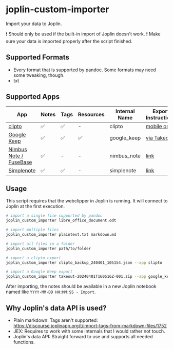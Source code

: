 # joplin-custom-importer

Import your data to Joplin.

:exclamation: Should only be used if the built-in import of Joplin doesn't work.
:exclamation: Make sure your data is imported properly after the script finished.

## Supported Formats

- Every format that is supported by pandoc. Some formats may need some tweaking, though.
- txt

## Supported Apps

| App | Notes | Tags | Resources | Internal Name | Export Instructions |
| --- | --- | --- | --- | --- | --- |
| [clipto](https://clipto.pro/) | ✅   | ✅   | -  | clipto | [mobile only](https://github.com/clipto-pro/Desktop/issues/21#issuecomment-537401330) |
| [Google Keep](https://keep.google.com) | ✅   | ✅   | ✅   | google_keep | [via Takeout](https://www.howtogeek.com/694042/how-to-export-your-google-keep-notes-and-attachments/) |
| [Nimbus Note / FuseBase](https://nimbusweb.me/note/) | ✅   | -   | -   | nimbus_note | [link](https://nimbusweb.me/guides/settings/how-to-export-notes-to-html-or-pdf/) |
| [Simplenote](https://simplenote.com/) | ✅   | ✅   | -   | simplenote | [link](https://simplenote.com/help/#export) |

## Usage

This script requires that the webclipper in Joplin is running. It will connect to Joplin at the first execution.

```bash
# import a single file supported by pandoc
joplin_custom_importer libre_office_document.odt

# import multiple files
joplin_custom_importer plaintext.txt markdown.md

# import all files in a folder
joplin_custom_importer path/to/folder

# import a clipto export
joplin_custom_importer clipto_backup_240401_105154.json --app clipto

# import a Google Keep export
joplin_custom_importer takeout-20240401T160516Z-001.zip --app google_keep
```

After importing, the notes should be available in a new Joplin notebook named like `YYYY-MM-DD HH:MM:SS - Import`.

## Why Joplin's data API is used?

- Plain markdown: Tags aren't supported: <https://discourse.joplinapp.org/t/import-tags-from-markdown-files/1752>
- JEX: Requires to work with some internals that I would rather not touch.
- Joplin's data API: Straight forward to use and supports all needed functions.

